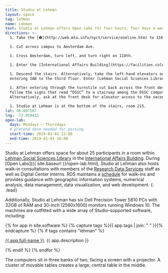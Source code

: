 ```yaml
---
title: Studio at Lehman
layout: space
tag: lehman
name: Lehman
text: Studio at Lehman offers Open Labs for four hours, four days a week as well as other programming.
directions: >-
  1. Take the [❶](http://web.mta.info/nyct/service/oneline.htm) to 116th St.  Columbia University.

  1. Cut across campus to Amsterdam Ave.

  1. Cross Amsterdam, turn left, and turn right on 118th.

  1. Enter the [International Affairs Building](https://facilities.columbia.edu/building-information/721) at 420 118th. 

  1. Descend the stairs. Alternatively, take the left-hand elevators on
  entering IAB to the third floor. Enter [Lehman Social Sciences Library](https://library.columbia.edu/locations/lehman.html) on the third floor.  
  
  1. After entering through the turnstile cut back across the front desk and
  follow the signs that read “DSSC” to a stairway among the DSSC computers.
  Alternatively, ask at the front desk for elevator access to the second floor.

  1. Studio at Lehman is at the bottom of the stairs, room 215.
lat: 40.807587
lng: -73.959412
open-lab:
  days: Mondays – Thursdays
  # pretend date needed for parsing.
  start-time: 2019-01-01 12:00
  end-time: 2019-01-01 16:00
---
```


Studio at Lehman offers space for about 25 participants in a room within
[Lehman Social Sciences
Library](https://library.columbia.edu/locations/lehman.html) in the
[International Affairs
Building](https://facilities.columbia.edu/building-information/721). During
[Open Labs]({{ site.baseurl }}/open-lab.html), Studio at Lehman also hosts walk-in consultations with members of
the [Research Data
Services](https://library.columbia.edu/services/research-data-services.html)
staff as well as Digital Center Interns. RDS maintains a
[schedule](https://library.columbia.edu/services/research-data-services/schedule.html)
for walk-ins and provides guidance with geographic information systems, numerical analysis, data management, data visualization, and web development.
{: .lead}


Additionally, Studio at Lehman has six Dell Precision Tower 5810 PCs with 32GB
of RAM and 30-inch (2560x1600) monitors running Windows 10. The machines are
outfitted with a wide array of Studio–supported software, including:

<div class="list-group mb-3">
{% for app in site.software %}
{% capture tags %}{{ app.tags | join: " " }}{% endcapture %}
{% if tags contains "lehman" %}
<div class="list-group-item">
<p class="m-0"><a href="{{ app.url }}" target="_blank">{{ app.full-name }}</a>. {{ app.description }}</p>
</div>
{% endif %}
{% endfor %}
</div>

The computers sit in three banks of two, facing a screen with a projector. A
cluster of movable tables creates a large, central table in the middle.
